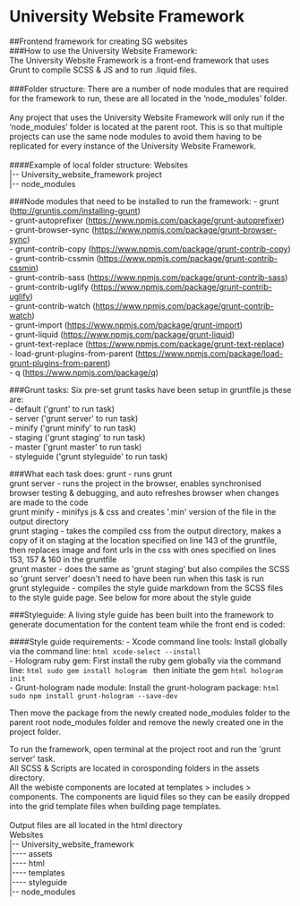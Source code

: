 # University Website Framework
##Frontend framework for creating SG websites
<br />
###How to use the University Website Framework:
<br />
The University Website Framework is a front-end framework that uses Grunt to compile SCSS & JS and to run .liquid files.<br />
<br />
###Folder structure:
There are a number of node modules that are required for the framework to run, these are all located in the ‘node_modules’ folder.<br />
<br />
Any project that uses the University Website Framework will only run if the ‘node_modules’ folder is located at the parent root. This is so that multiple projects can use the same node modules to avoid them having to be replicated for every instance of the University Website Framework.<br />
<br />
####Example of local folder structure:
	Websites<br />
	|-- University_website_framework project<br />
	|-- node_modules<br />

###Node modules that need to be installed to run the framework:
	- grunt                              (http://gruntjs.com/installing-grunt)<br />
	- grunt-autoprefixer                 (https://www.npmjs.com/package/grunt-autoprefixer)<br />
	- grunt-browser-sync                 (https://www.npmjs.com/package/grunt-browser-sync)<br />
	- grunt-contrib-copy                 (https://www.npmjs.com/package/grunt-contrib-copy)<br />
	- grunt-contrib-cssmin               (https://www.npmjs.com/package/grunt-contrib-cssmin)<br />
	- grunt-contrib-sass                 (https://www.npmjs.com/package/grunt-contrib-sass)<br />
	- grunt-contrib-uglify               (https://www.npmjs.com/package/grunt-contrib-uglify)<br />
	- grunt-contrib-watch                (https://www.npmjs.com/package/grunt-contrib-watch)<br />
	- grunt-import                       (https://www.npmjs.com/package/grunt-import)<br />
	- grunt-liquid                       (https://www.npmjs.com/package/grunt-liquid)<br />
	- grunt-text-replace                 (https://www.npmjs.com/package/grunt-text-replace)<br />
	- load-grunt-plugins-from-parent     (https://www.npmjs.com/package/load-grunt-plugins-from-parent)<br />
	- q                                  (https://www.npmjs.com/package/q)<br />

###Grunt tasks:
Six pre-set grunt tasks have been setup in gruntfile.js these are:<br />
    - default         ('grunt' to run task)<br />
    - server          ('grunt server' to run task)<br />
    - minify          ('grunt minify' to run task)<br />
    - staging         ('grunt staging' to run task)<br />
    - master          ('grunt master' to run task)<br />
    - styleguide      ('grunt styleguide' to run task)<br />

###What each task does:
    grunt             - runs grunt<br />
    grunt server      - runs the project in the browser, enables synchronised browser testing & debugging, and auto refreshes browser when changes are made to the code<br />
    grunt minify      - minifys js & css and creates '.min' version of the file in the output directory<br />
    grunt staging     - takes the compiled css from the output directory, makes a copy of it on staging at the location specified on line 143 of the gruntfile, then replaces image and font urls in the css with ones specified on lines 153, 157 & 160 in the gruntfile<br />
    grunt master      - does the same as 'grunt staging' but also compiles the SCSS so 'grunt server' doesn't need to have been run when this task is run<br />
    grunt styleguide  - compiles the style guide markdown from the SCSS files to the style guide page. See below for more about the style guide<br />

###Styleguide:
A living style guide has been built into the framework to generate documentation for the content team while the front end is coded:<br />

####Style guide requirements:
	- Xcode command line tools:          Install globally via the command line: ```html xcode-select --install ``` <br />
	- Hologram ruby gem:                 First install the ruby gem globally via the command line: ```html sudo gem install hologram ``` then initiate the gem ```html hologram init ``` <br />
    - Grunt-hologram nade module:        Install the grunt-hologram package: ```html sudo npm install grunt-hologram --save-dev ``` <br />

Then move the package from the newly created node_modules folder to the parent root node_modules folder and remove the newly created one in the project folder.<br />

To run the framework, open terminal at the project root and run the 'grunt server' task.<br />
All SCSS & Scripts are located in corosponding folders in the assets directory.<br />
All the webiste components are located at templates > includes > components. The components are liquid files so they can be easily dropped into the grid template files when building page templates.<br />
<br />
Output files are all located in the html directory<br />
	Websites<br />
	|-- University_website_framework<br />
    |---- assets<br />
    |---- html<br />
    |---- templates<br />
    |---- styleguide<br />
	|-- node_modules<br />